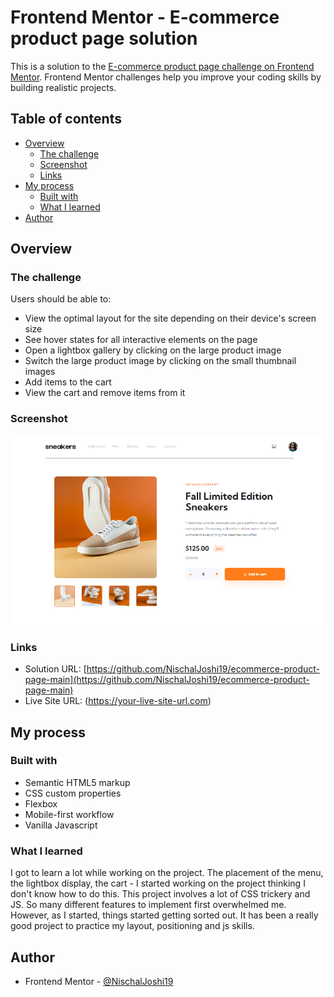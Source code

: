 # Frontend Mentor - E-commerce product page solution

This is a solution to the [E-commerce product page challenge on Frontend Mentor](https://www.frontendmentor.io/challenges/ecommerce-product-page-UPsZ9MJp6). Frontend Mentor challenges help you improve your coding skills by building realistic projects.

## Table of contents

- [Overview](#overview)
  - [The challenge](#the-challenge)
  - [Screenshot](#screenshot)
  - [Links](#links)
- [My process](#my-process)
  - [Built with](#built-with)
  - [What I learned](#what-i-learned)
- [Author](#author)

## Overview

### The challenge

Users should be able to:

- View the optimal layout for the site depending on their device's screen size
- See hover states for all interactive elements on the page
- Open a lightbox gallery by clicking on the large product image
- Switch the large product image by clicking on the small thumbnail images
- Add items to the cart
- View the cart and remove items from it

### Screenshot

![](./images/Ecommerce-product-page-screenshot.png)

### Links

- Solution URL: [https://github.com/NischalJoshi19/ecommerce-product-page-main](https://github.com/NischalJoshi19/ecommerce-product-page-main)
- Live Site URL: (https://your-live-site-url.com)

## My process

### Built with

- Semantic HTML5 markup
- CSS custom properties
- Flexbox
- Mobile-first workflow
- Vanilla Javascript

### What I learned
I got to learn a lot while working on the project. The placement of the menu, the lightbox display, the cart - I started working on the project thinking I don't know how to do this. This project involves a lot of CSS trickery and JS. So many different features to implement first overwhelmed me. However, as I started, things started getting sorted out. It has been a really good project to practice my layout, positioning and js skills.


## Author

- Frontend Mentor - [@NischalJoshi19](https://www.frontendmentor.io/profile/NischalJoshi19)
